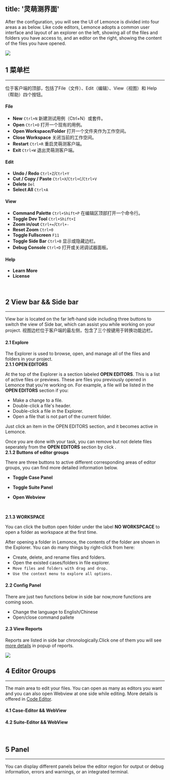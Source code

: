 title: '灵萌测界面'
---

After the configuration, you will see the UI of Lemonce is divided into four areas a as below. Like code editors, Lemonce adopts a common user interface and layout of an explorer on the left, showing all of the files and folders you have access to, and an editor on the right, showing the content of the files you have opened.


<img class="large-images" src="/images/firstrun-02.png">
<br>

## 1 菜单栏
---

位于客户端的顶部，包括了File（文件）、Edit（编辑）、View（视图）和 Help（帮助）四个按钮。

#### File

- **New** `Ctrl+N` 新建测试用例（Ctrl+N）或套件。
- **Open** `Ctrl+O` 打开一个现有的用例。
- **Open Workspace/Folder** 打开一个文件夹作为工作空间。
- **Close Workspace**  关闭当前的工作空间。
- **Restart** `Ctrl+R` 重启灵萌测客户端。
- **Exit** `Ctrl+W` 退出灵萌测客户端。

#### Edit

- **Undo / Redo** `Ctrl+Z`/`Ctrl+Y`
- **Cut / Copy / Paste** `Ctrl+X`/`Ctrl+C`/`Ctrl+V`
- **Delete** `Del`
- **Select All** `Ctrl+A` 

#### View

- **Command Palette** `Ctrl+Shift+P` 在编辑区顶部打开一个命令行。
- **Toggle Dev Tool** `Ctrl+Shift+I` 
- **Zoom in/out** `Ctrl+=`/`Ctrl+-`
- **Reset Zoom** `Ctrl+0`
- **Toggle Fullscreen** `F11`
- **Toggle Side Bar** `Ctrl+B` 显示或隐藏边栏。
- **Debug Console** `Ctrl+D` 打开或关闭调试器面板。

#### Help

- **Learn More** 
- **License**
<br>

## 2 View bar && Side bar
---
View bar is located on the far left-hand side including three buttons to switch the view of Side bar, which can assist you while working on your project.
视图边栏位于客户端的最左侧，包含了三个按键用于转换功能边栏。

#### 2.1 <i class="fa fa-code fa-2x"></i> **Explore**  

The Explorer is used to browse, open, and manage all of the files and folders in your project. 
<br>
**2.1.1 OPEN EDITORS** 

At the top of the Explorer is a section labeled **OPEN EDITORS**. This is a list of active files or previews. These are files you previously opened in Lemonce that you're working on. For example, a file will be listed in the **OPEN EDITORS** section if you:

- Make a change to a file.
- Double-click a file's header.
- Double-click a file in the Explorer.
- Open a file that is not part of the current folder.

Just click an item in the OPEN EDITORS section, and it becomes active in Lemonce.

Once you are done with your task, you can remove but not delete files seperately from the **OPEN EDITORS** section by click <i class="fa fa-times"></i>.
<br>
**2.1.2 Buttons of editor groups**

There are three buttons to active different corresponding areas of editor groups, you can find more detailed information below. 


- <i class="fa fa-file-code-o fa-2x" style="color:green"></i> **Toggle Case Panel**

- <i class="fa fa-file-text-o fa-2x" style="color:green"></i> **Toggle Suite Panel**

- <i class="fa fa-globe fa-2x" style="color:green"></i> **Open Webview**
<br>

**2.1.3 WORKSPACE** 

You can click the button <span class="button"> open folder</span> under the label **NO WORKSPCACE** to open a folder as workspace at the first time.

After opening a folder in Lemonce, the contents of the folder are shown in the Explorer. You can do many things by right-click from here:
- Create, delete, and rename files and folders.
- Open the existed cases/folders in file explorer.
- `Move files and folders with drag and drop.`
- `Use the context menu to explore all options.`

#### 2.2 <i class="fa fa-cog fa-2x"></i> **Config Panel** 

There are just two functions below in side bar now,more functions are coming soon.
- Change the language to English/Chinese
- Open/close command pallete

#### 2.3 <i class="fa fa-bar-chart fa-2x"></i> **View Reports** 

Reports are listed in side bar chronologically.Click one of them you will see [more details](docs/code-editor/index.html) in popup of reports.
<br>

<img class="large-images" src="/">
<br>

## 4 Editor Groups
---
The main area to edit your files. You can open as many as editors you want and you can also open Webview at one side while editing.
More details is offered in [Code Editor](docs/code-editor/index.html).

#### 4.1 Case-Editor && WebView

#### 4.2 Suite-Editor && WebView

<br>

## 5 Panel
---
You can display different panels below the editor region for output or debug information, errors and warnings, or an integrated terminal.